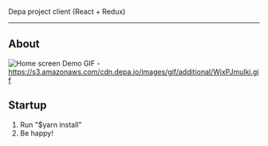 Depa project client (React + Redux)

---

## About

![Home screen](https://s3.amazonaws.com/cdn.depa.io/images/png/open-source/main.png)
Demo GIF - https://s3.amazonaws.com/cdn.depa.io/images/gif/additional/WjxPJmulki.gif

## Startup

1. Run "$yarn install"
2. Be happy!
